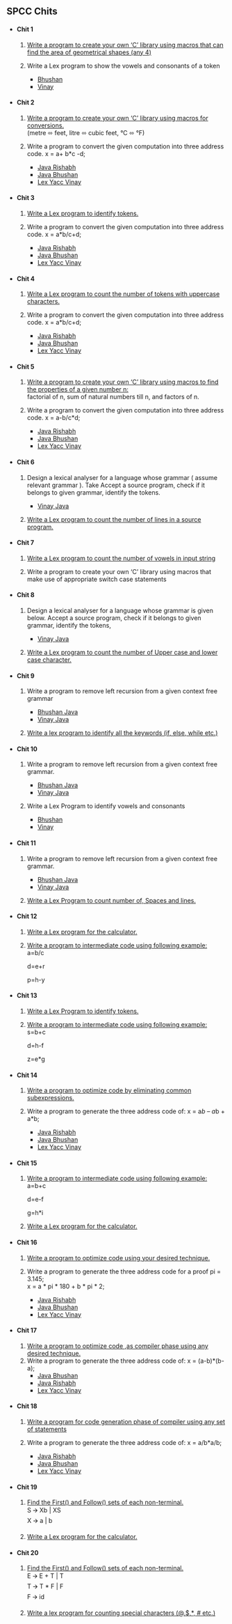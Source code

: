 ## SPCC Chits  

- #### Chit 1  

    1. [Write a program to create your own ‘C’ library using macros that can find the area of geometrical shapes (any 4)](https://github.com/bhushan-borole/spcc-pracs/tree/master/java/libraries)
    
    2. Write a Lex program to show the vowels and consonants of a token
    
        - [Bhushan](https://github.com/bhushan-borole/spcc-pracs/tree/master/lex_yacc/count_vowel_consonants)
        - [Vinay](https://github.com/bhushan-borole/spcc-pracs/tree/master/lex_yacc/identify_vowels_consos)
    
    
- #### Chit 2

    1. [Write a program to create your own ‘C’ library using macros for conversions.](https://github.com/bhushan-borole/spcc-pracs/tree/master/java/libraries)  
      (metre ⬄ feet, litre ⬄ cubic feet, °C ⬄ °F)
      
    2. Write a program to convert the given computation into three address code.        x = a+ b*c -d;    
        - [Java Rishabh](https://github.com/bhushan-borole/spcc-pracs/tree/master/java/three_address_code/rishabh)  
        - [Java Bhushan](https://github.com/bhushan-borole/spcc-pracs/tree/master/java/three_address_code/bhushan)  
        - [Lex Yacc Vinay](https://github.com/bhushan-borole/spcc-pracs/tree/master/lex_yacc/3ac)


- #### Chit 3

    1. [Write a Lex program to identify tokens.](https://github.com/bhushan-borole/spcc-pracs/blob/master/lex_yacc/identify_tokens)
    
    2. Write a program to convert the given computation into three address code.    x = a*b/c+d;
        - [Java Rishabh](https://github.com/bhushan-borole/spcc-pracs/tree/master/java/three_address_code/rishabh)  
        - [Java Bhushan](https://github.com/bhushan-borole/spcc-pracs/tree/master/java/three_address_code/bhushan)  
        - [Lex Yacc Vinay](https://github.com/bhushan-borole/spcc-pracs/tree/master/lex_yacc/3ac)


- #### Chit 4

    1. [Write a Lex program to count the number of tokens with uppercase characters.](https://github.com/bhushan-borole/spcc-pracs/tree/master/lex_yacc/count_uppercase_lowercase)
    
    2. Write a program to convert the given computation into three address code.
    x = a*b/c+d;
        - [Java Rishabh](https://github.com/bhushan-borole/spcc-pracs/tree/master/java/three_address_code/rishabh)  
        - [Java Bhushan](https://github.com/bhushan-borole/spcc-pracs/tree/master/java/three_address_code/bhushan)  
        - [Lex Yacc Vinay](https://github.com/bhushan-borole/spcc-pracs/tree/master/lex_yacc/3ac)


- #### Chit 5

    1. [Write a program to create your own ‘C’ library using macros to find the properties 
       of a given number n:](https://github.com/bhushan-borole/spcc-pracs/tree/master/java/libraries)  
        factorial of n, sum of natural numbers till n, and factors of n.
        
    2. Write a program to convert the given computation into three address code. 
    x = a-b/c*d;
        - [Java Rishabh](https://github.com/bhushan-borole/spcc-pracs/tree/master/java/three_address_code/rishabh)  
        - [Java Bhushan](https://github.com/bhushan-borole/spcc-pracs/tree/master/java/three_address_code/bhushan)  
        - [Lex Yacc Vinay](https://github.com/bhushan-borole/spcc-pracs/tree/master/lex_yacc/3ac)


- #### Chit 6

    1. Design a lexical analyser for a language whose grammar ( assume relevant grammar ). 
       Take Accept a source program, check if it belongs to given grammar, identify the tokens.
       - [Vinay Java](https://github.com/vinay-deshmukh/SPCC_Codes/blob/master/spcc2/SPCC_E2.java)
       
    2. [Write a Lex program to count the number of lines in a source program.](https://github.com/bhushan-borole/spcc-pracs/tree/master/lex_yacc/count_char_words_lines_spaces)
    
    
- #### Chit 7

    1. [Write a Lex program to count the number of vowels in input string](https://github.com/bhushan-borole/spcc-pracs/tree/master/lex_yacc/count_vowel_consonants)
    
    2. Write a program to create your own ‘C’ library using macros that make use of appropriate switch case statements
    
    
- #### Chit 8

    1. Design a lexical analyser for a language whose grammar is given below.
        Accept a source program, check if it belongs to given grammar, identify the tokens,
       - [Vinay Java](https://github.com/vinay-deshmukh/SPCC_Codes/blob/master/spcc2/SPCC_E2.java)
       
    2. [Write a Lex program to count the number of Upper case and lower case character.](https://github.com/bhushan-borole/spcc-pracs/tree/master/lex_yacc/count_uppercase_lowercase)
    
    
- #### Chit 9
    1. Write a program to remove left recursion from a given context free grammar
    
        - [Bhushan Java](https://github.com/bhushan-borole/spcc-pracs/tree/master/java/left_recursion)
        - [Vinay Java](https://github.com/vinay-deshmukh/SPCC_Codes/blob/master/left_recursion/LeftRecursion.java)
    
    2. [Write a lex program to identify all the keywords (if, else, while etc.)](https://github.com/bhushan-borole/spcc-pracs/tree/master/lex_yacc/identify_keywords)
    
    
- #### Chit 10
    1. Write a program to remove left recursion from a given context free grammar.
    
        - [Bhushan Java](https://github.com/bhushan-borole/spcc-pracs/tree/master/java/left_recursion)
        - [Vinay Java](https://github.com/vinay-deshmukh/SPCC_Codes/blob/master/left_recursion/LeftRecursion.java)
    
    2. Write a Lex Program to identify vowels and consonants
    
        - [Bhushan](https://github.com/bhushan-borole/spcc-pracs/tree/master/lex_yacc/count_vowel_consonants)
        - [Vinay](https://github.com/bhushan-borole/spcc-pracs/tree/master/lex_yacc/identify_vowels_consos)
    
    
- #### Chit 11

    1. Write a program to remove left recursion from a given context free grammar.
    
        - [Bhushan Java](https://github.com/bhushan-borole/spcc-pracs/tree/master/java/left_recursion)
        - [Vinay Java](https://github.com/vinay-deshmukh/SPCC_Codes/blob/master/left_recursion/LeftRecursion.java)
    
    2. [Write a Lex Program to count number of, Spaces and lines.](https://github.com/bhushan-borole/spcc-pracs/tree/master/lex_yacc/count_char_words_lines_spaces)
    
    
- #### Chit 12

    1. [Write a Lex program for the calculator.](https://github.com/bhushan-borole/spcc-pracs/tree/master/lex_yacc/calculator)
    
    2. [Write a program to intermediate code using following example:  ](https://github.com/bhushan-borole/spcc-pracs/tree/master/java/intermediate_code_generation)  
       a=b/c
       
       d=e+r
       
       p=h-y
       
- #### Chit 13

    1. [Write a Lex Program to identify tokens.](https://github.com/bhushan-borole/spcc-pracs/blob/master/lex_yacc/identify_tokens)
    
    2. [Write a program to intermediate code using following example:  ](https://github.com/bhushan-borole/spcc-pracs/tree/master/java/intermediate_code_generation)  
       s=b+c
       
       d=h-f
       
       z=e*g
       
- #### Chit 14

    1. [Write a program to optimize code by eliminating common subexpressions.](https://github.com/bhushan-borole/spcc-pracs/tree/master/java/code_optimization/removing_common_subexpression)
    
    2. Write a program to generate the three address code of:
       x = a*b – a*b + a*b;
       
        - [Java Rishabh](https://github.com/bhushan-borole/spcc-pracs/tree/master/java/three_address_code/rishabh)  
        - [Java Bhushan](https://github.com/bhushan-borole/spcc-pracs/tree/master/java/three_address_code/bhushan)  
        - [Lex Yacc Vinay](https://github.com/bhushan-borole/spcc-pracs/tree/master/lex_yacc/3ac)
        
- #### Chit 15

    1. [Write a program to intermediate code using following  example:  ](https://github.com/bhushan-borole/spcc-pracs/tree/master/java/intermediate_code_generation)  
       a=b+c  
       
       d=e-f  
       
       g=h*i
       
    2. [Write a Lex program for the calculator.](https://github.com/bhushan-borole/spcc-pracs/tree/master/lex_yacc/calculator)
- #### Chit 16
    1. [Write a program to optimize code  using your desired technique.](https://github.com/bhushan-borole/spcc-pracs/tree/master/java/code_optimization)
    2. Write a program to generate the three address code for a proof
       pi = 3.145;  
       x = a * pi * 180  + b * pi * 2;
       
        - [Java Rishabh](https://github.com/bhushan-borole/spcc-pracs/tree/master/java/three_address_code/rishabh)  
        - [Java Bhushan](https://github.com/bhushan-borole/spcc-pracs/tree/master/java/three_address_code/bhushan)  
        - [Lex Yacc Vinay](https://github.com/bhushan-borole/spcc-pracs/tree/master/lex_yacc/3ac)

- #### Chit 17
    1. [Write a program to optimize code  ,as compiler phase using any desired technique.](https://github.com/bhushan-borole/spcc-pracs/tree/master/java/code_optimization)
    2. Write a program to generate the three address code of:
       x = (a-b)*(b-a);
        - [Java Bhushan](https://github.com/bhushan-borole/spcc-pracs/tree/master/java/three_address_code/bhushan)  
        - [Java Rishabh](https://github.com/bhushan-borole/spcc-pracs/tree/master/java/three_address_code/rishabh)  
        - [Lex Yacc Vinay](https://github.com/bhushan-borole/spcc-pracs/tree/master/lex_yacc/3ac)


- #### Chit 18

    1. [Write a program for code generation phase of compiler using any set of statements](https://github.com/bhushan-borole/spcc-pracs/tree/master/java/code_generation)
    
    2. Write a program to generate the three address code of:
       x = a/b*a/b;
        - [Java Rishabh](https://github.com/bhushan-borole/spcc-pracs/tree/master/java/three_address_code/rishabh)  
        - [Java Bhushan](https://github.com/bhushan-borole/spcc-pracs/tree/master/java/three_address_code/bhushan)  
        - [Lex Yacc Vinay](https://github.com/bhushan-borole/spcc-pracs/tree/master/lex_yacc/3ac)


- #### Chit 19

    1. [Find the First() and Follow() sets of each non-terminal.](https://github.com/vinay-deshmukh/SPCC_Codes/tree/master/first_follow)  
       S 🡪 Xb | XS  
       X 🡪 a | b
       
    2. [Write a Lex program for the calculator.](https://github.com/bhushan-borole/spcc-pracs/tree/master/lex_yacc/calculator)


- #### Chit 20

    1. [Find the First() and Follow() sets of each non-terminal.](https://github.com/vinay-deshmukh/SPCC_Codes/tree/master/first_follow)  
       E 🡪 E + T | T  
       T 🡪 T * F | F  
       F 🡪 id
       
    2. [Write a lex program for counting special characters (@,$,*, # etc.)](https://github.com/bhushan-borole/spcc-pracs/tree/master/lex_yacc/count_special_characters)
    
